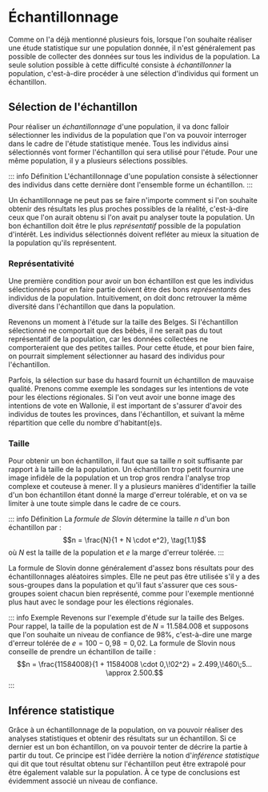 # Échantillonnage

Comme on l'a déjà mentionné plusieurs fois, lorsque l'on souhaite réaliser une étude statistique sur une population donnée, il n'est généralement pas possible de collecter des données sur tous les individus de la population. La seule solution possible à cette difficulté consiste à *échantillonner* la population, c'est-à-dire procéder à une sélection d'individus qui forment un échantillon.

## Sélection de l'échantillon

Pour réaliser un *échantillonnage* d'une population, il va donc falloir sélectionner les individus de la population que l'on va pouvoir interroger dans le cadre de l'étude statistique menée. Tous les individus ainsi sélectionnés vont former l'échantillon qui sera utilisé pour l'étude. Pour une même population, il y a plusieurs sélections possibles.

::: info Définition
L'échantillonnage d'une population consiste à sélectionner des individus dans cette dernière dont l'ensemble forme un échantillon.
:::

Un échantillonnage ne peut pas se faire n'importe comment si l'on souhaite obtenir des résultats les plus proches possibles de la réalité, c'est-à-dire ceux que l'on aurait obtenu si l'on avait pu analyser toute la population. Un bon échantillon doit être le plus *représentatif* possible de la population d'intérêt. Les individus sélectionnés doivent refléter au mieux la situation de la population qu'ils représentent.

### Représentativité

Une première condition pour avoir un bon échantillon est que les individus sélectionnés pour en faire partie doivent être des bons *représentants* des individus de la population. Intuitivement, on doit donc retrouver la même diversité dans l'échantillon que dans la population.

Revenons un moment à l'étude sur la taille des Belges. Si l'échantillon sélectionné ne comportait que des bébés, il ne serait pas du tout représentatif de la population, car les données collectées ne comporteraient que des petites tailles. Pour cette étude, et pour bien faire, on pourrait simplement sélectionner au hasard des individus pour l'échantillon.

Parfois, la sélection sur base du hasard fournit un échantillon de mauvaise qualité. Prenons comme exemple les sondages sur les intentions de vote pour les élections régionales. Si l'on veut avoir une bonne image des intentions de vote en Wallonie, il est important de s'assurer d'avoir des individus de toutes les provinces, dans l'échantillon, et suivant la même répartition que celle du nombre d'habitant(e)s.

### Taille

Pour obtenir un bon échantillon, il faut que sa taille $n$ soit suffisante par rapport à la taille de la population. Un échantillon trop petit fournira une image infidèle de la population et un trop gros rendra l'analyse trop complexe et couteuse à mener. Il y a plusieurs manières d'identifier la taille d'un bon échantillon étant donné la marge d'erreur tolérable, et on va se limiter à une toute simple dans le cadre de ce cours.

::: info Définition
La *formule de Slovin* détermine la taille $n$ d'un bon échantillon par :
$$n = \frac{N}{1 + N \cdot e^2}, \tag{1.1}$$
où $N$ est la taille de la population et $e$ la marge d'erreur tolérée.
:::

La formule de Slovin donne généralement d'assez bons résultats pour des échantillonnages aléatoires simples. Elle ne peut pas être utilisée s'il y a des sous-groupes dans la population et qu'il faut s'assurer que ces sous-groupes soient chacun bien représenté, comme pour l'exemple mentionné plus haut avec le sondage pour les élections régionales.

::: info Exemple
Revenons sur l'exemple d'étude sur la taille des Belges. Pour rappel, la taille de la population est de $N$ = 11.584.008 et supposons que l'on souhaite un niveau de confiance de 98%, c'est-à-dire une marge d'erreur tolérée de $e = 100 - 0,\!98 = 0,\!02$. La formule de Slovin nous conseille de prendre un échantillon de taille :
$$n = \frac{11584008}{1 + 11584008 \cdot 0,\!02^2} = 2.499,\!460\;5... \approx 2.500.$$
:::

## Inférence statistique

Grâce à un échantillonnage de la population, on va pouvoir réaliser des analyses statistiques et obtenir des résultats sur un échantillon. Si ce dernier est un bon échantillon, on va pouvoir tenter de décrire la partie à partir du tout. Ce principe est l'idée derrière la notion d'*inférence statistique* qui dit que tout résultat obtenu sur l'échantillon peut être extrapolé pour être également valable sur la population. À ce type de conclusions est évidemment associé un niveau de confiance.
